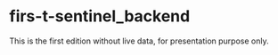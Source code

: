 # firs-t-sentinel_backend
This is the first edition without live data, for presentation purpose only.
